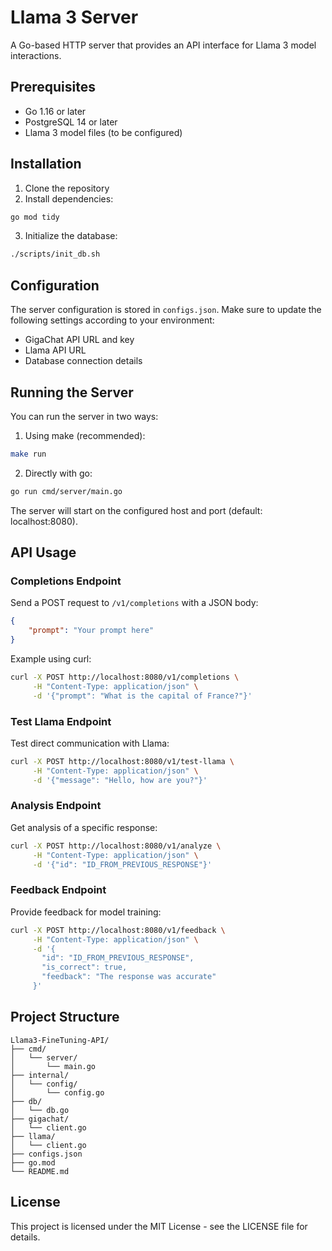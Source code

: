 # Llama 3 Server

A Go-based HTTP server that provides an API interface for Llama 3 model interactions.

## Prerequisites

- Go 1.16 or later
- PostgreSQL 14 or later
- Llama 3 model files (to be configured)

## Installation

1. Clone the repository
2. Install dependencies:
```bash
go mod tidy
```

3. Initialize the database:
```bash
./scripts/init_db.sh
```

## Configuration

The server configuration is stored in `configs.json`. Make sure to update the following settings according to your environment:

- GigaChat API URL and key
- Llama API URL
- Database connection details

## Running the Server

You can run the server in two ways:

1. Using make (recommended):
```bash
make run
```

2. Directly with go:
```bash
go run cmd/server/main.go
```

The server will start on the configured host and port (default: localhost:8080).

## API Usage

### Completions Endpoint

Send a POST request to `/v1/completions` with a JSON body:

```json
{
    "prompt": "Your prompt here"
}
```

Example using curl:
```bash
curl -X POST http://localhost:8080/v1/completions \
     -H "Content-Type: application/json" \
     -d '{"prompt": "What is the capital of France?"}'
```

### Test Llama Endpoint

Test direct communication with Llama:

```bash
curl -X POST http://localhost:8080/v1/test-llama \
     -H "Content-Type: application/json" \
     -d '{"message": "Hello, how are you?"}'
```

### Analysis Endpoint

Get analysis of a specific response:

```bash
curl -X POST http://localhost:8080/v1/analyze \
     -H "Content-Type: application/json" \
     -d '{"id": "ID_FROM_PREVIOUS_RESPONSE"}'
```

### Feedback Endpoint

Provide feedback for model training:

```bash
curl -X POST http://localhost:8080/v1/feedback \
     -H "Content-Type: application/json" \
     -d '{
       "id": "ID_FROM_PREVIOUS_RESPONSE",
       "is_correct": true,
       "feedback": "The response was accurate"
     }'
```

## Project Structure

```
Llama3-FineTuning-API/
├── cmd/
│   └── server/
│       └── main.go
├── internal/
│   └── config/
│       └── config.go
├── db/
│   └── db.go
├── gigachat/
│   └── client.go
├── llama/
│   └── client.go
├── configs.json
├── go.mod
└── README.md
```

## License

This project is licensed under the MIT License - see the LICENSE file for details.
